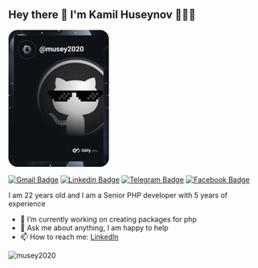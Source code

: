 ## Hey there 👋 I'm Kamil Huseynov 👨🏻‍💻

<a href="https://github.com/musey2020"><img src="https://github.com/musey2020/musey2020/blob/main/devcard.svg" width="200" alt="Kamil's Dev Card"/></a>

[![Gmail Badge](https://img.shields.io/badge/-Gmail-c14438?style=flat&logo=Gmail&logoColor=white)](mailto:musey2030@gmail.com "Connect via Email")
[![Linkedin Badge](https://img.shields.io/badge/-LinkedIn?style=flat&logo=Linkedin&logoColor=white)](https://www.linkedin.com/in/kamil-huseynov-8b2682201?locale=en_US "Connect on LinkedIn")
[![Telegram Badge](https://img.shields.io/badge/-@HUSEYNOVK?style=flat&logo=Telegram&logoColor=white)](https://t.me/HUSEYNOVK "Contact on Telegram")
[![Facebook Badge](https://img.shields.io/badge/-Facebook-0078FF?style=flat&logo=Facebook&logoColor=white)](https://www.facebook.com/kamil.huseynov.10004 "Connect on Facebook")


I am 22 years old and I am a Senior PHP developer with 5 years of experience

- 🔭 I’m currently working on creating packages for php
- 💬 Ask me about anything, I am happy to help
- 📫 How to reach me: [LinkedIn](https://www.linkedin.com/in/kamil-huseynov-8b2682201)</div>
  





<img src="https://github-readme-stats.vercel.app/api?username=musey2020&show_icons=true&theme=gotham" alt="musey2020" />
